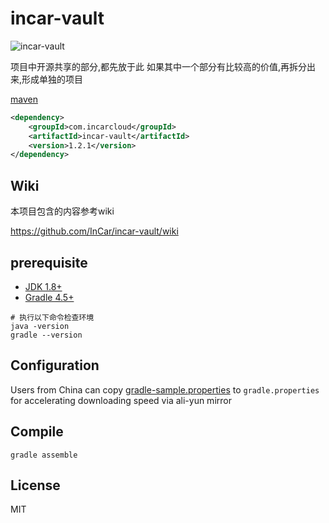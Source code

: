 # incar-vault
![incar-vault](https://travis-ci.org/InCar/incar-vault.svg?branch=master)

项目中开源共享的部分,都先放于此
如果其中一个部分有比较高的价值,再拆分出来,形成单独的项目

[maven](http://search.maven.org/#search%7Cga%7C1%7Cg%3A%22com.incarcloud%22)
```xml
<dependency>
    <groupId>com.incarcloud</groupId>
    <artifactId>incar-vault</artifactId>
    <version>1.2.1</version>
</dependency>
```

## Wiki
本项目包含的内容参考wiki

https://github.com/InCar/incar-vault/wiki

## prerequisite
- [JDK 1.8+](http://www.oracle.com/technetwork/java/javase/downloads/index.html)
- [Gradle 4.5+](http://gradle.org/gradle-download/)
```shell
# 执行以下命令检查环境
java -version
gradle --version
```

## Configuration
Users from China can copy [gradle-sample.properties](https://github.com/InCar/ac-func-tion/blob/master/gradle-sample.properties) to `gradle.properties` for accelerating downloading speed via ali-yun mirror

## Compile
```SHELL
gradle assemble
```

## License
MIT
